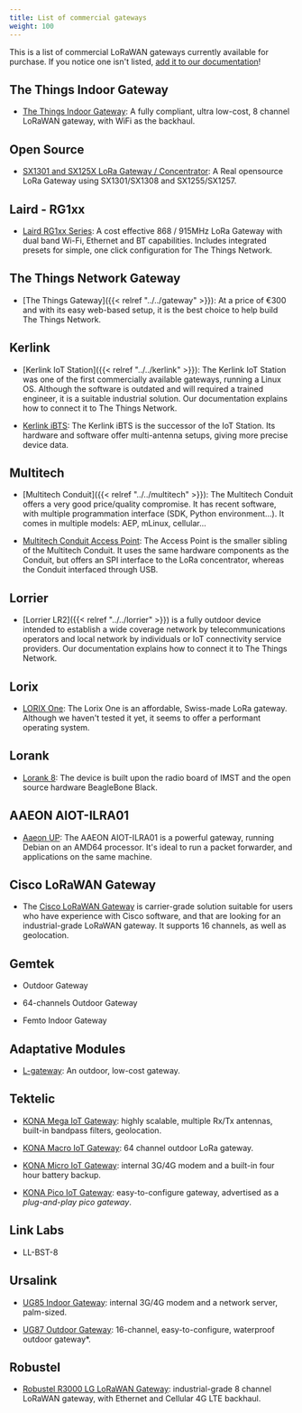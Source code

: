 ```yaml
---
title: List of commercial gateways
weight: 100
---
```


This is a list of commercial LoRaWAN gateways currently available for purchase. If you notice one isn't listed, [add it to our documentation](https://github.com/TheThingsNetwork/docs/edit/master/_content/gateways/start/list.md)!

## The Things Indoor Gateway

+ [The Things Indoor Gateway](https://www.thethingsnetwork.org/docs/gateways/thethingsindoor/): A fully compliant, ultra low-cost, 8 channel LoRaWAN gateway, with WiFi as the backhaul. 

## Open Source

+ [SX1301 and SX125X LoRa Gateway / Concentrator](https://github.com/will127534/LoRa-concentrator): A Real opensource LoRa Gateway using SX1301/SX1308 and SX1255/SX1257.

## Laird - RG1xx

+ [Laird RG1xx Series](https://www.lairdtech.com/products/rg1xx-lora-gateway): A cost effective 868 / 915MHz LoRa Gateway with dual band Wi-Fi, Ethernet and BT capabilities. Includes integrated presets for simple, one click configuration for The Things Network.

## The Things Network Gateway

+ [The Things Gateway]({{< relref "../../gateway" >}}): At a price of €300 and with its easy web-based setup, it is the best choice to help build The Things Network.


## Kerlink

+ [Kerlink IoT Station]({{< relref "../../kerlink" >}}): The Kerlink IoT Station was one of the first commercially available gateways, running a Linux OS. Although the software is outdated and will required a trained engineer, it is a suitable industrial solution. Our documentation explains how to connect it to The Things Network.

+ [Kerlink iBTS](http://www.kerlink.com/en/products/lora-iot-station-2/wirnet-ibts): The Kerlink iBTS is the successor of the IoT Station. Its hardware and software offer multi-antenna setups, giving more precise device data.

## Multitech

+ [Multitech Conduit]({{< relref "../../multitech" >}}): The Multitech Conduit offers a very good price/quality compromise. It has recent software, with multiple programmation interface (SDK, Python environment...). It comes in multiple models: AEP, mLinux, cellular...

+ [Multitech Conduit Access Point](http://www.multitech.net/developer/products/multiconnect-conduit-access-point/): The Access Point is the smaller sibling of the Multitech Conduit. It uses the same hardware components as the Conduit, but offers an SPI interface to the LoRa concentrator, whereas the Conduit interfaced through USB.

## Lorrier

+ [Lorrier LR2]({{< relref "../../lorrier" >}}) is a fully outdoor device intended to establish a wide coverage network by telecommunications operators and local network by individuals or IoT connectivity service providers. Our documentation explains how to connect it to The Things Network.

## Lorix

+ [LORIX One](http://lorixone.io): The Lorix One is an affordable, Swiss-made LoRa gateway. Although we haven't tested it yet, it seems to offer a performant operating system.

## Lorank

+ [Lorank 8](https://webshop.ideetron.nl/LORANK-8): The device is built upon the radio board of IMST and the open source hardware BeagleBone Black.

## AAEON AIOT-ILRA01

+ [Aaeon UP](http://industrialgateways.eu/docs/): The AAEON AIOT-ILRA01 is a powerful gateway, running Debian on an AMD64 processor. It's ideal to run a packet forwarder, and applications on the same machine.

## Cisco LoRaWAN Gateway

+ The [Cisco LoRaWAN Gateway](https://www.cisco.com/c/en/us/products/routers/wireless-gateway-lorawan/index.html) is carrier-grade solution suitable for users who have experience with Cisco software, and that are looking for an industrial-grade LoRaWAN gateway. It supports 16 channels, as well as geolocation.

## Gemtek

+ Outdoor Gateway

+ 64-channels Outdoor Gateway

+ Femto Indoor Gateway

## Adaptative Modules

+ [L-gateway](http://www.adaptivemodules.com/assets/LoRa/L-Gateway-LoRa-Base-Station-Datasheet.pdf): An outdoor, low-cost gateway.

## Tektelic

+ [KONA Mega IoT Gateway](https://tektelic.com/iot/lorawan-gateways/): highly scalable, multiple Rx/Tx antennas, built-in bandpass filters, geolocation.

+ [KONA Macro IoT Gateway](https://tektelic.com/iot/lorawan-gateways/): 64 channel outdoor LoRa gateway.

+ [KONA Micro IoT Gateway](https://tektelic.com/iot/lorawan-gateways/): internal 3G/4G modem and a built-in four hour battery backup.

+ [KONA Pico IoT Gateway](https://tektelic.com/iot/lorawan-gateways/): easy-to-configure gateway, advertised as a *plug-and-play pico gateway*.

## Link Labs

+ LL-BST-8

## Ursalink

+ [UG85 Indoor Gateway](https://www.ursalink.com/en/ug85-lorawan-gateway/): internal 3G/4G modem and a network server, palm-sized.

+ [UG87 Outdoor Gateway](https://www.ursalink.com/en/ug87-lorawan-gateway/): 16-channel, easy-to-configure, waterproof outdoor gateway*.

## Robustel

+ [Robustel R3000 LG LoRaWAN Gateway](https://www.robustel.com/product/r3000-lg-industrial-lorawan-gateway/): industrial-grade 8 channel LoRaWAN gateway, with Ethernet and Cellular 4G LTE backhaul.
